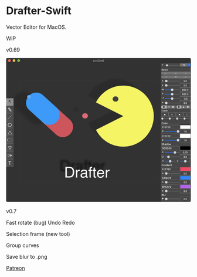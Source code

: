 # Drafter-Swift

Vector Editor for MacOS.

WIP

v0.69

![Screenshot](screenshot/screenshot1.png)

v0.7

Fast rotate (bug)
Undo Redo

Selection frame (new tool)

Group curves

Save blur to .png

[Patreon](https://www.patreon.com/schwarzbox)

